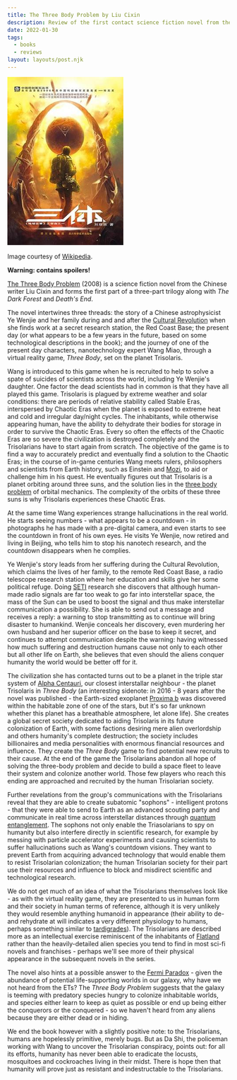 ```yaml
---
title: The Three Body Problem by Liu Cixin
description: Review of the first contact science fiction novel from the Chinese writer Liu Cixin
date: 2022-01-30
tags:
  - books
  - reviews
layout: layouts/post.njk
---
```


![The Three Body Problem](/img/Threebody.jpg)

Image courtesy of [Wikipedia](https://en.wikipedia.org/wiki/The_Three-Body_Problem_\(novel\)#/media/File:Threebody.jpg).

**Warning: contains spoilers!**

[The Three Body Problem](https://www.amazon.com/Three-Body-Problem-Cixin-Liu/dp/0765382032/ref=sr_1_1?keywords=the+three+body+problem&qid=1643490412&s=books&sr=1-1) (2008) is a science fiction novel from the Chinese writer Liu Cixin and forms the first part of a three-part trilogy along with *The Dark Forest* and *Death's End*.

The novel intertwines three threads: the story of a Chinese astrophysicist Ye Wenjie and her family during and and after the [Cultural Revolution](https://en.wikipedia.org/wiki/Cultural_Revolution) when she finds work at a secret research station, the Red Coast Base; the present day (or what appears to be a few years in the future, based on some technological descriptions in the book); and the journey of one of the present day characters, nanotechnology expert Wang Miao, through a virtual reality game, *Three Body*, set on the planet Trisolaris.

Wang is introduced to this game when he is recruited to help to solve a spate of suicides of scientists across the world, including Ye Wenjie's daughter. One factor the dead scientists had in common is that they have all played this game. Trisolaris is plagued by extreme weather and solar conditions: there are periods of relative stability called Stable Eras, interspersed by Chaotic Eras when the planet is exposed to extreme heat and cold and irregular day/night cycles. The inhabitants, while otherwise appearing human, have the ability to dehydrate their bodies for storage in order to survive the Chaotic Eras. Every so often the effects of the Chaotic Eras are so severe the civilization is destroyed completely and the Trisolarians have to start again from scratch. The objective of the game is to find a way to accurately predict and eventually find a solution to the Chaotic Eras; in the course of in-game centuries Wang meets rulers, philosophers and scientists from Earth history, such as Einstein and [Mozi](https://en.wikipedia.org/wiki/Mozi), to aid or challenge him in his quest. He eventually figures out that Trisolaris is a planet orbiting around three suns, and the solution lies in the [three body problem](https://en.wikipedia.org/wiki/Three-body_problem) of orbital mechanics. The complexity of the orbits of these three suns is why Trisolaris experiences these Chaotic Eras.

At the same time Wang experiences strange hallucinations in the real world. He starts seeing numbers - what appears to be a countdown - in photographs he has made with a pre-digital camera, and even starts to see the countdown in front of his own eyes. He visits Ye Wenjie, now retired and living in Beijing, who tells him to stop his nanotech research, and the countdown disappears when he complies.

Ye Wenjie's story leads from her suffering during the Cultural Revolution, which claims the lives of her family, to the remote Red Coast Base, a radio telescope research station where her education and skills give her some political refuge. Doing [SETI](https://en.wikipedia.org/wiki/Search_for_extraterrestrial_intelligence) research she discovers that although human-made radio signals are far too weak to go far into interstellar space, the mass of the Sun can be used to boost the signal and thus make interstellar communication a possibility. She is able to send out a message and receives a reply:  a warning to stop transmitting as to continue will bring disaster to humankind. Wenjie conceals her discovery, even murdering her own husband and her superior officer on the base to keep it secret, and continues to attempt communication despite the warning: having witnessed how much suffering and destruction humans cause not only to each other but all other life on Earth, she believes that even should the aliens conquer humanity the world would be better off for it.

The civilization she has contacted turns out to be a planet in the triple star system of [Alpha Centauri](https://en.wikipedia.org/wiki/Alpha_Centauri), our closest interstallar neighbour - the planet Trisolaris in *Three Body* (an interesting sidenote: in 2016 - 8 years after the novel was published - the Earth-sized exoplanet [Proxima b](https://en.wikipedia.org/wiki/Proxima_Centauri_b) was discovered within the habitable zone of one of the stars, but it's so far unknown whether this planet has a breathable atmosphere, let alone life). She creates a global secret society dedicated to aiding Trisolaris in its future colonization of Earth, with some factions desiring mere alien overlordship and others humanity's complete destruction; the society includes billionaires and media personalities with enormous financial resources and influence. They create the *Three Body* game to find potential new recruits to their cause. At the end of the game the Trisolarians abandon all hope of solving the three-body problem and decide to build a space fleet to leave their system and colonize another world. Those few players who reach this ending are approached and recruited by the human Trisolarian society.

Further revelations from the group's communications with the Trisolarians reveal that they are able to create subatomic "sophons" - intelligent protons - that they were able to send to Earth as an advanced scouting party and communicate in real time across interstellar distances through [quantum entanglement](https://en.wikipedia.org/wiki/Quantum_entanglement). The sophons not only enable the Triasolarians to spy on humanity but also interfere directly in scientific research, for example by messing with particle accelerator experiments and causing scientists to suffer hallucinations such as Wang's countdown visions. They want to prevent Earth from acquiring advanced technology that would enable them to resist Trisolarian colonization; the human Trisolarian society for their part use their resources and influence to block and misdirect scientific and technological research.

We do not get much of an idea of what the Trisolarians themselves look like - as with the virtual reality game, they are presented to us in human form and their society in human terms of reference, although it is very unlikely they would resemble anything humanoid in appearance (their ability to de- and rehydrate at will indicates a very different physiology to humans, perhaps something similar to [tardigrades](https://en.wikipedia.org/wiki/Tardigrade)). The Trisolarians are described more as an intellectual exercise reminiscent of the inhabitants of [Flatland](https://en.wikipedia.org/wiki/Flatland) rather than the heavily-detailed alien species you tend to find in most sci-fi novels and franchises - perhaps we'll see more of their physical appearance in the subsequent novels in the series.

The novel also hints at a possible answer to the [Fermi Paradox](https://en.wikipedia.org/wiki/Fermi_paradox) - given the abundance of potential life-supporting worlds in our galaxy, why have we not heard from the ETs? The *Three Body Problem* suggests that the galaxy is teeming with predatory species hungry to colonize inhabitable worlds, and species either learn to keep as quiet as possible or end up being either the conquerors or the conquered - so we haven't heard from any aliens because they are either dead or in hiding.

We end the book however with a slightly positive note: to the Trisolarians, humans are hopelessly primitive, merely bugs. But as Da Shi, the policeman working with Wang to uncover the Trisolarian conspiracy, points out: for all its efforts, humanity has never been able to eradicate the locusts, mosquitoes and cockroaches living in their midst. There is hope then that humanity will prove just as resistant and indestructable to the Trisolarians.

